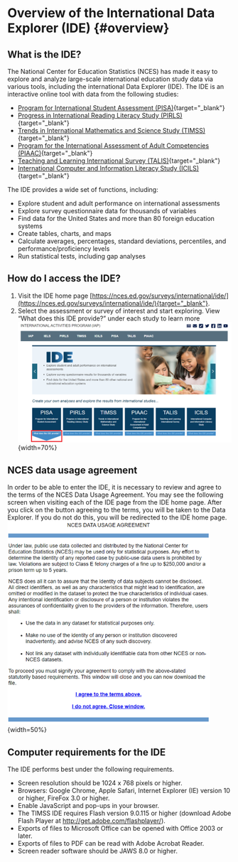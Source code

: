 # Overview of the International Data Explorer (IDE) {#overview}

## What is the IDE? 

The National Center for Education Statistics (NCES) has made it easy to explore and analyze large-scale international education study data via various tools, including the international Data Explorer (IDE). The IDE is an interactive online tool with data from the following studies: 

-	[Program for International Student Assessment (PISA)](https://nces.ed.gov/surveys/pisa/){target="_blank"}
-	[Progress in International Reading Literacy Study (PIRLS)](https://nces.ed.gov/surveys/pirls/index.asp){target="_blank"}
-	[Trends in International Mathematics and Science Study (TIMSS)](https://nces.ed.gov/timss/){target="_blank"}
-	[Program for the International Assessment of Adult Competencies (PIAAC)](https://nces.ed.gov/surveys/piaac/index.asp){target="_blank"}
-	[Teaching and Learning International Survey (TALIS)](https://nces.ed.gov/surveys/talis/){target="_blank"}
-	[International Computer and Information Literacy Study (ICILS)](https://nces.ed.gov/surveys/icils/){target="_blank"}

The IDE provides a wide set of functions, including:

-	Explore student and adult performance on international assessments
-	Explore survey questionnaire data for thousands of variables
-	Find data for the United States and more than 80 foreign education systems
-	Create tables, charts, and maps
-	Calculate averages, percentages, standard deviations, percentiles, and performance/proficiency levels
-	Run statistical tests, including gap analyses

## How do I access the IDE?

1. Visit the IDE home page [https://nces.ed.gov/surveys/international/ide/](https://nces.ed.gov/surveys/international/ide/){target="_blank"}.
2. Select the assessment or survey of interest and start exploring. View “What does this IDE provide?” under each study to learn more
![](images/chapter1/landing-page.png){width=70%}

## NCES data usage agreement
In order to be able to enter the IDE, it is necessary to review and agree to the terms of the NCES Data Usage Agreement. You may see the following screen when visiting each of the IDE page from the IDE home page. After you click on the button agreeing to the terms, you will be taken to the Data Explorer. If you do not do this, you will be redirected to the IDE home page.
![](images/chapter1/user-agreement.png){width=50%}


## Computer requirements for the IDE
The IDE performs best under the following requirements.

-	Screen resolution should be 1024 x 768 pixels or higher.
-	Browsers: Google Chrome, Apple Safari, Internet Explorer (IE) version 10 or higher, FireFox 3.0 or higher.
-	Enable JavaScript and pop-ups in your browser.
-	The TIMSS IDE requires Flash version 9.0.115 or higher (download Adobe Flash Player at http://get.adobe.com/flashplayer/).
-	Exports of files to Microsoft Office can be opened with Office 2003 or later.
-	Exports of files to PDF can be read with Adobe Acrobat Reader.
-	Screen reader software should be JAWS 8.0 or higher.
